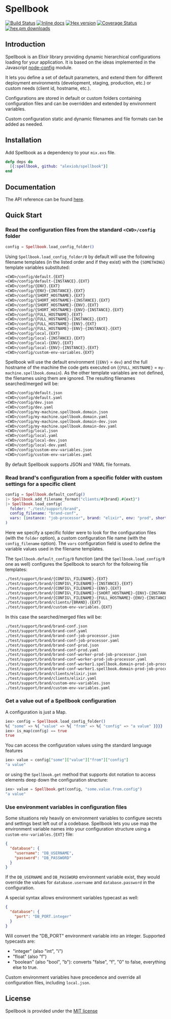 # Spellbook

[![Build Status](https://travis-ci.org/alexiob/spellbook.svg?branch=master)](https://travis-ci.org/alexiob/spellbook)
[![Inline docs](http://inch-ci.org/github/alexiob/spellbook.svg)](http://inch-ci.org/github/alexiob/spellbook)
[![Hex version](https://img.shields.io/hexpm/v/spellbook.svg)](https://hex.pm/packages/spellbook)
[![Coverage Status](https://coveralls.io/repos/github/alexiob/spellbook/badge.svg?branch=master)](https://coveralls.io/github/alexiob/spellbook?branch=master)
[![hex.pm downloads](https://img.shields.io/hexpm/dt/spellbook.svg)](https://hex.pm/packages/spellbook)

## Introduction

Spellbook is an Elixir library providing dynamic hierarchical configurations loading for your application.
It is based on the ideas implemented in the Javascript [node-config](https://nodei.co/npm/config/) module.

It lets you define a set of default parameters, and extend them for different deployment environments (development, staging, production, etc.) or custom needs (client id, hostname, etc.).

Configurations are stored in default or custom folders containing configuration files and can be overridden and extended by environment variables.

Custom configuration static and dynamic filenames and file formats can be added as needed.

## Installation

Add Spellbook as a dependency to your `mix.exs` file.

```elixir
defp deps do
  [{:spellbook, github: "alexiob/spellbook"}]
end
```

## Documentation

The API reference can be found [here](https://hexdocs.pm/spellbook/api-reference.html).

## Quick Start

### Read the configuration files from the standard `<CWD>/config` folder

```elixir
config = Spellbook.load_config_folder()
```

Using `Spellbook.load_config_folder/0` by default will use the following filename templates (in the listed order and if they exist) with the `{SOMETHING}` template variables substituted:

```txt
<CWD>/config/default.{EXT}
<CWD>/config/default-{INSTANCE}.{EXT}
<CWD>/config/{ENV}.{EXT}
<CWD>/config/{ENV}-{INSTANCE}.{EXT}
<CWD>/config/{SHORT_HOSTNAME}.{EXT}
<CWD>/config/{SHORT_HOSTNAME}-{INSTANCE}.{EXT}
<CWD>/config/{SHORT_HOSTNAME}-{ENV}.{EXT}
<CWD>/config/{SHORT_HOSTNAME}-{ENV}-{INSTANCE}.{EXT}
<CWD>/config/{FULL_HOSTNAME}.{EXT}
<CWD>/config/{FULL_HOSTNAME}-{INSTANCE}.{EXT}
<CWD>/config/{FULL_HOSTNAME}-{ENV}.{EXT}
<CWD>/config/{FULL_HOSTNAME}-{ENV}-{INSTANCE}.{EXT}
<CWD>/config/local.{EXT}
<CWD>/config/local-{INSTANCE}.{EXT}
<CWD>/config/local-{ENV}.{EXT}
<CWD>/config/local-{ENV}-{INSTANCE}.{EXT}
<CWD>/config/custom-env-variables.{EXT}
```

Spellbook will use the default environment (`{ENV}` = `dev`) and the full hostname of the machine the code gets executed on (`{FULL_HOSTNAME}` = `my-machine.spellbook.domain`). As the other template variables are not defined, the filenames using them are ignored.
The resulting filenames searched/merged will be:

```txt
<CWD>/config/default.json
<CWD>/config/default.yaml
<CWD>/config/dev.json
<CWD>/config/dev.yaml
<CWD>/config/my-machine.spellbook.domain.json
<CWD>/config/my-machine.spellbook.domain.yaml
<CWD>/config/my-machine.spellbook.domain-dev.json
<CWD>/config/my-machine.spellbook.domain-dev.yaml
<CWD>/config/local.json
<CWD>/config/local.yaml
<CWD>/config/local-dev.json
<CWD>/config/local-dev.yaml
<CWD>/config/custom-env-variables.json
<CWD>/config/custom-env-variables.yaml
```

By default Spellbook supports JSON and YAML file formats.

### Read brand's configuration from a specific folder with custom settings for a specific client

```elixir
config = Spellbook.default_config()
|> Spellbook.add_filename_format("clients/#{brand}.#{ext}")
|> Spellbook.load_config(
  folder: "./test/support/brand",
  config_filename: "brand-conf",
  vars: [instance: "job-processor", brand: "elixir", env: "prod", short_hostname: "worker"]
)
```

Here we specify a specific folder were to look for the configuration files (with the `folder` option), a custom configuration file name (with the `config_filename` option). The `vars` configuration field is used to define the variable values used in the filename templates.

The `Spellbook.default_config/0` function (and the `Spellbook.load_config/0` one as well) configures the Spellbook to search for the following file templates:

```txt
./test/support/brand/{CONFIG\_FILENAME}.{EXT}
./test/support/brand/{CONFIG\_FILENAME}-{INSTANCE}.{EXT}
./test/support/brand/{CONFIG\_FILENAME}-{ENV}.{EXT}
./test/support/brand/{CONFIG\_FILENAME}-{SHORT_HOSTNAME}-{ENV}-{INSTANCE}.{EXT}
./test/support/brand/{CONFIG\_FILENAME}-{FULL_HOSTNAME}-{ENV}-{INSTANCE}.{EXT}
./test/support/brand/clients/{BRAND}.{EXT}
./test/support/brand/custom-env-variables.{EXT}
```

In this case the searched/merged files will be:

```txt
./test/support/brand/brand-conf.json
./test/support/brand/brand-conf.yaml
./test/support/brand/brand-conf-job-processor.json
./test/support/brand/brand-conf-job-processor.yaml
./test/support/brand/brand-conf-prod.json
./test/support/brand/brand-conf-prod.yaml
./test/support/brand/brand-conf-worker-prod-job-processor.json
./test/support/brand/brand-conf-worker-prod-job-processor.yaml
./test/support/brand/brand-conf-worker1.spellbook.domain-prod-job-processor.json
./test/support/brand/brand-conf-worker1.spellbook.domain-prod-job-processor.yaml
./test/support/brand/clients/elixir.json
./test/support/brand/clients/elixir.yaml
./test/support/brand/custom-env-variables.json
./test/support/brand/custom-env-variables.yaml
```

### Get a value out of a Spellbook configuration

A configuration is just a Map.

```elixir
iex> config = Spellbook.load_config_folder()
%{ "some" => %{ "value" => %{ "from" => %{ "config" => "a value" }}}}
iex> is_map(config) == true
true
```

You can access the configuration values using the standard language features

```elixir
iex> value = config["some"]["value"]["from"]["config"]
"a value"
```

or using the `Spellbook.get` method that supports dot notation to access elements deep down the configuration structure:

```elixir
iex> value = Spellbook.get(config, "some.value.from.config")
"a value"
```

### Use environment variables in configuration files

Some situations rely heavily on environment variables to configure secrets and settings best left out of a codebase. Spellbook lets you use map the environment variable names into your configuration structure using a `custom-env-variables.{EXT}` file:

```json
{
  "database": {
    "username": "DB_USERNAME",
    "password": "DB_PASSWORD"
  }
}
```

If the `DB_USERNAME` and `DB_PASSWORD` environment variable exist, they would override the values for `database.username` and `database.password` in the configuration.

A special syntax allows environment variables typecast as well:

```json
{
  "database": {
    "port": "DB_PORT.integer"
  }
}
```

Will convert the "DB_PORT" environment variable into an integer. Supported typecasts are:

- "integer" (also "int", "i")
- "float" (also "f")
- "boolean" (also "bool", "b"): converts "false", "f", "0" to false, everything else to true.

Custom environment variables have precedence and override all configuration files, including `local.json`.

## License

Spellbook is provided under the [MIT license](LICENSE)
